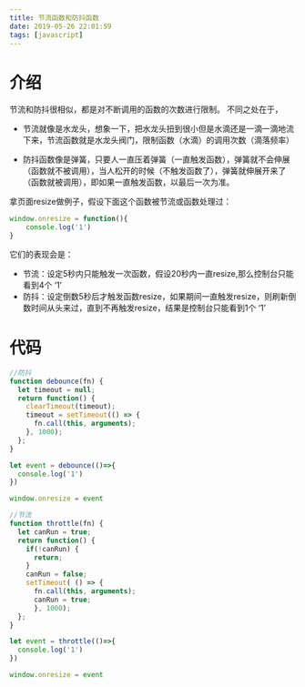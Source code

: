 ```yaml
---
title: 节流函数和防抖函数
date: 2019-05-26 22:01:59
tags: [javascript]
---
```


# 介绍

节流和防抖很相似，都是对不断调用的函数的次数进行限制。
不同之处在于，
- 节流就像是水龙头，想象一下，把水龙头扭到很小但是水滴还是一滴一滴地流下来，节流函数就是水龙头阀门，限制函数（水滴）的调用次数（滴落频率）

- 防抖函数像是弹簧，只要人一直压着弹簧（一直触发函数），弹簧就不会伸展（函数就不被调用），当人松开的时候（不触发函数了），弹簧就伸展开来了（函数就被调用），即如果一直触发函数，以最后一次为准。

拿页面resize做例子，假设下面这个函数被节流或函数处理过：
```javascript
window.onresize = function(){
    console.log('1')
}
```
它们的表现会是：
- 节流：设定5秒内只能触发一次函数，假设20秒内一直resize,那么控制台只能看到4个 ‘1’
- 防抖：设定倒数5秒后才触发函数resize，如果期间一直触发resize，则刷新倒数时间从头来过，直到不再触发resize，结果是控制台只能看到1个 ‘1’

# 代码

```javascript
//防抖
function debounce(fn) {
  let timeout = null;
  return function() {
    clearTimeout(timeout);
    timeout = setTimeout(() => {
      fn.call(this, arguments);
    }, 1000);
  };
}

let event = debounce(()=>{
  console.log('1')
})

window.onresize = event
```

```javascript
//节流
function throttle(fn) {
  let canRun = true;
  return function() {
    if(!canRun) {
      return;
    }
    canRun = false;
    setTimeout( () => {
      fn.call(this, arguments);
      canRun = true;
      }, 1000);
  };
}

let event = throttle(()=>{
  console.log('1')
})

window.onresize = event
```